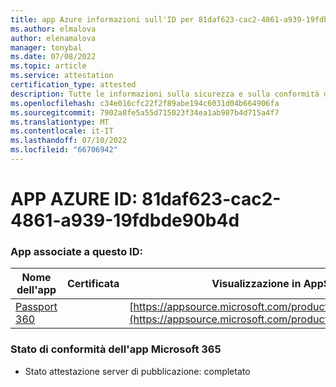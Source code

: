 ```yaml
---
title: app Azure informazioni sull'ID per 81daf623-cac2-4861-a939-19fdbde90b4d
ms.author: elmalova
author: elenamalova
manager: tonybal
ms.date: 07/08/2022
ms.topic: article
ms.service: attestation
certification_type: attested
description: Tutte le informazioni sulla sicurezza e sulla conformità disponibili per 81daf623-cac2-4861-a939-19fdbde90b4d.
ms.openlocfilehash: c34e016cfc22f2f89abe194c6031d04b664906fa
ms.sourcegitcommit: 7902a8fe5a55d715023f34ea1ab987b4d715a4f7
ms.translationtype: MT
ms.contentlocale: it-IT
ms.lasthandoff: 07/10/2022
ms.locfileid: "66706942"
---
```

# <a name="azure-app-id-81daf623-cac2-4861-a939-19fdbde90b4d"></a>APP AZURE ID: 81daf623-cac2-4861-a939-19fdbde90b4d


### <a name="apps-associated-with-this-id"></a>App associate a questo ID:
| **Nome dell'app** | **Certificata** | **Visualizzazione in AppSource** |
|--------------|---------------|-----------------------|
| [Passport 360](../forward/WA200004322.md) |  | [https://appsource.microsoft.com/product/office/WA200004322](https://appsource.microsoft.com/product/office/WA200004322) |

### <a name="microsoft-365-app-compliance-status"></a>Stato di conformità dell'app Microsoft 365
- Stato attestazione server di pubblicazione: completato
